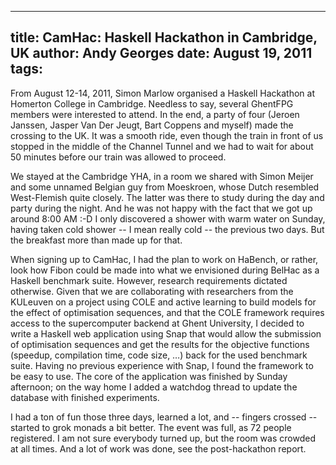 -----
title:  CamHac: Haskell Hackathon in Cambridge, UK
author: Andy Georges
date: August 19, 2011
tags: 
-----







From August 12-14, 2011, Simon Marlow organised a Haskell Hackathon at
Homerton College in Cambridge. Needless to say, several GhentFPG members
were interested to attend. In the end, a party of four (Jeroen Janssen,
Jasper Van Der Jeugt, Bart Coppens and myself) made the crossing to the
UK. It was a smooth ride, even though the train in front of us stopped
in the middle of the Channel Tunnel and we had to wait for about 50
minutes before our train was allowed to proceed.


We stayed at the Cambridge YHA, in a room we shared with Simon Meijer
and some unnamed Belgian guy from Moeskroen, whose Dutch resembled
West-Flemish quite closely. The latter was there to study during the day
and party during the night. And he was not happy with the fact that we
got up around 8:00 AM :-D I only discovered a shower with warm water on
Sunday, having taken cold shower -- I mean really cold -- the previous
two days. But the breakfast more than made up for that.


When signing up to CamHac, I had the plan to work on HaBench, or rather,
look how Fibon could be made into what we envisioned during BelHac as a
Haskell benchmark suite. However, research requirements dictated
otherwise. Given that we are collaborating with researchers from the
KULeuven on a project using COLE and active learning to build models for
the effect of optimisation sequences, and that the COLE framework
requires access to the supercomputer backend at Ghent University, I
decided to write a Haskell web application using Snap that would allow
the submission of optimisation sequences and get the results for the
objective functions (speedup, compilation time, code size, …) back for
the used benchmark suite. Having no previous experience with Snap, I
found the framework to be easy to use. The core of the application was
finished by Sunday afternoon; on the way home I added a watchdog thread
to update the database with finished experiments.


I had a ton of fun those three days, learned a lot, and -- fingers
crossed -- started to grok monads a bit better. The event was full, as
72 people registered. I am not sure everybody turned up, but the room
was crowded at all times. And a lot of work was done, see the
post-hackathon report.
